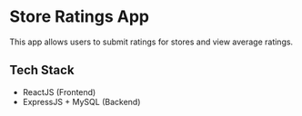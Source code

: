 # Store Ratings App

This app allows users to submit ratings for stores and view average ratings.

## Tech Stack

- ReactJS (Frontend)
- ExpressJS + MySQL (Backend)

